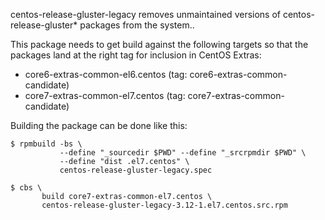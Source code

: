 centos-release-gluster-legacy removes unmaintained versions of
centos-release-gluster* packages from the system..

This package needs to get build against the following targets so that the
packages land at the right tag for inclusion in CentOS Extras:

 - core6-extras-common-el6.centos (tag: core6-extras-common-candidate)
 - core7-extras-common-el7.centos (tag: core7-extras-common-candidate)

Building the package can be done like this:


    $ rpmbuild -bs \
               --define "_sourcedir $PWD" --define "_srcrpmdir $PWD" \
               --define "dist .el7.centos" \
               centos-release-gluster-legacy.spec

    $ cbs \
           build core7-extras-common-el7.centos \
           centos-release-gluster-legacy-3.12-1.el7.centos.src.rpm


